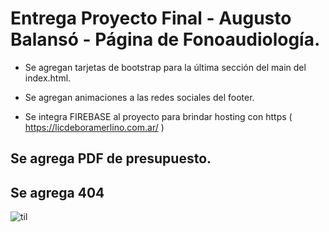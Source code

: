 # Entrega Proyecto Final - Augusto Balansó - Página de Fonoaudiología.

- Se agregan tarjetas de bootstrap para la última sección del main del index.html.

- Se agregan animaciones a las redes sociales del footer.

- Se integra FIREBASE al proyecto para brindar hosting con https ( https://licdeboramerlino.com.ar/ )

## Se agrega PDF de presupuesto.

## Se agrega 404 

![til](https://media.giphy.com/media/Svf2Raa6ekRpZsQVNi/giphy.gif)
